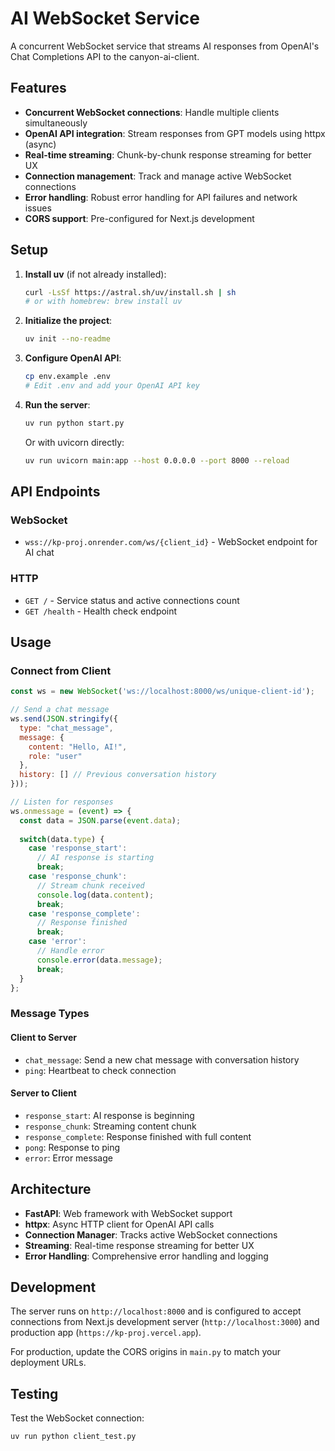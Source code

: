 # AI WebSocket Service

A concurrent WebSocket service that streams AI responses from OpenAI's Chat Completions API to the canyon-ai-client.

## Features

- **Concurrent WebSocket connections**: Handle multiple clients simultaneously
- **OpenAI API integration**: Stream responses from GPT models using httpx (async)
- **Real-time streaming**: Chunk-by-chunk response streaming for better UX
- **Connection management**: Track and manage active WebSocket connections
- **Error handling**: Robust error handling for API failures and network issues
- **CORS support**: Pre-configured for Next.js development

## Setup

1. **Install uv** (if not already installed):
   ```bash
   curl -LsSf https://astral.sh/uv/install.sh | sh
   # or with homebrew: brew install uv
   ```

2. **Initialize the project**:
   ```bash
   uv init --no-readme
   ```

4. **Configure OpenAI API**:
   ```bash
   cp env.example .env
   # Edit .env and add your OpenAI API key
   ```

5. **Run the server**:
   ```bash
   uv run python start.py
   ```
   
   Or with uvicorn directly:
   ```bash
   uv run uvicorn main:app --host 0.0.0.0 --port 8000 --reload
   ```

## API Endpoints

### WebSocket
- `wss://kp-proj.onrender.com/ws/{client_id}` - WebSocket endpoint for AI chat

### HTTP
- `GET /` - Service status and active connections count
- `GET /health` - Health check endpoint

## Usage

### Connect from Client
```javascript
const ws = new WebSocket('ws://localhost:8000/ws/unique-client-id');

// Send a chat message
ws.send(JSON.stringify({
  type: "chat_message",
  message: {
    content: "Hello, AI!",
    role: "user"
  },
  history: [] // Previous conversation history
}));

// Listen for responses
ws.onmessage = (event) => {
  const data = JSON.parse(event.data);
  
  switch(data.type) {
    case 'response_start':
      // AI response is starting
      break;
    case 'response_chunk':
      // Stream chunk received
      console.log(data.content);
      break;
    case 'response_complete':
      // Response finished
      break;
    case 'error':
      // Handle error
      console.error(data.message);
      break;
  }
};
```

### Message Types

#### Client to Server
- `chat_message`: Send a new chat message with conversation history
- `ping`: Heartbeat to check connection

#### Server to Client
- `response_start`: AI response is beginning
- `response_chunk`: Streaming content chunk
- `response_complete`: Response finished with full content
- `pong`: Response to ping
- `error`: Error message

## Architecture

- **FastAPI**: Web framework with WebSocket support
- **httpx**: Async HTTP client for OpenAI API calls
- **Connection Manager**: Tracks active WebSocket connections
- **Streaming**: Real-time response streaming for better UX
- **Error Handling**: Comprehensive error handling and logging

## Development

The server runs on `http://localhost:8000` and is configured to accept connections from Next.js development server (`http://localhost:3000`) and production app (`https://kp-proj.vercel.app`).

For production, update the CORS origins in `main.py` to match your deployment URLs.

## Testing

Test the WebSocket connection:
```bash
uv run python client_test.py
``` 